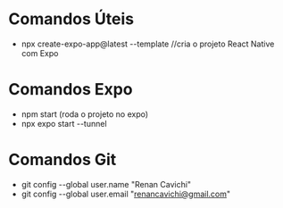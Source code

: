 # Comandos Úteis

- npx create-expo-app@latest --template  //cria o projeto React Native com Expo


# Comandos Expo

- npm start (roda o projeto no expo)
- npx expo start --tunnel 


# Comandos Git

- git config --global user.name "Renan Cavichi"
- git config --global user.email "renancavichi@gmail.com"
